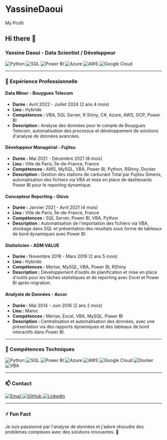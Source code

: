 # YassineDaoui
My Profil
## Hi there 👋

### Yassine Daoui - Data Scientist / Développeur

<div display="flex">
  <img src="https://img.shields.io/badge/python-%233776AB.svg?style=for-the-badge&logo=python&logoColor=white" alt="Python"/>
  <img src="https://img.shields.io/badge/sql-%23007ACC.svg?style=for-the-badge&logo=mysql&logoColor=white" alt="SQL"/>
  <img src="https://img.shields.io/badge/powerbi-%23F2C811.svg?style=for-the-badge&logo=powerbi&logoColor=black" alt="Power BI"/>
  <img src="https://img.shields.io/badge/azure-%230078D4.svg?style=for-the-badge&logo=microsoftazure&logoColor=white" alt="Azure"/>
  <img src="https://img.shields.io/badge/aws-%23FF9900.svg?style=for-the-badge&logo=amazonaws&logoColor=white" alt="AWS"/>
  <img src="https://img.shields.io/badge/gcp-%234285F4.svg?style=for-the-badge&logo=googlecloud&logoColor=white" alt="Google Cloud"/>
</div>

---

### 🔭 **Expérience Professionnelle**

#### **Data Miner - Bouygues Telecom**
- **Durée :** Avril 2022 - Juillet 2024 (2 ans 4 mois)
- **Lieu :** Hybride
- **Compétences :** VBA, SQL Server, R Shiny, C#, Azure, AWS, GCP, Power BI
- **Description :** Analyse des données pour le compte de Bouygues Telecom, automatisation des processus et développement de solutions d'analyse de données avancées.

#### **Développeur Managérial - Fujitsu**
- **Durée :** Mai 2021 - Décembre 2021 (8 mois)
- **Lieu :** Ville de Paris, Île-de-France, France
- **Compétences :** AWS, MySQL, VBA, Power BI, Python, RShiny, Docker
- **Description :** Gestion des stations de carburant Total par Fujitsu Simens, automatisation des fichiers via VBA et mise en place de dashboards Power BI pour le reporting dynamique.

#### **Concepteur Reporting - Glovo**
- **Durée :** Janvier 2021 - Avril 2021 (4 mois)
- **Lieu :** Ville de Paris, Île-de-France, France
- **Compétences :** SQL Server, Power BI, VBA, Python
- **Description :** Automatisation de l'importation des fichiers via VBA, stockage dans SQL et présentation des résultats sous forme de tableaux de bord dynamiques avec Power BI.

#### **Statisticien - ADM VALUE**
- **Durée :** Novembre 2016 - Mars 2019 (2 ans 5 mois)
- **Lieu :** Hybride
- **Compétences :** Merise, MySQL, VBA, Power BI, RShiny
- **Description :** Développement d'outils de planification et mise en place d'outils pour les tâches statistiques et de reporting avec Excel et Power BI après migration.

#### **Analyste de Données - Accor**
- **Durée :** Mai 2014 - Juin 2016 (2 ans 2 mois)
- **Lieu :** Maroc
- **Compétences :** Merise, Excel, VBA, MySQL, Power BI
- **Description :** Centralisation et automatisation des données, avec une présentation via des rapports dynamiques et des tableaux de bord interactifs dans Power BI.

---

### 🌱 **Compétences Techniques**

<div display="flex">
  <img src="https://img.shields.io/badge/python-%233776AB.svg?style=for-the-badge&logo=python&logoColor=white" alt="Python"/>
  <img src="https://img.shields.io/badge/sql-%23007ACC.svg?style=for-the-badge&logo=mysql&logoColor=white" alt="SQL"/>
  <img src="https://img.shields.io/badge/powerbi-%23F2C811.svg?style=for-the-badge&logo=powerbi&logoColor=black" alt="Power BI"/>
  <img src="https://img.shields.io/badge/azure-%230078D4.svg?style=for-the-badge&logo=microsoftazure&logoColor=white" alt="Azure"/>
  <img src="https://img.shields.io/badge/aws-%23FF9900.svg?style=for-the-badge&logo=amazonaws&logoColor=white" alt="AWS"/>
  <img src="https://img.shields.io/badge/gcp-%234285F4.svg?style=for-the-badge&logo=googlecloud&logoColor=white" alt="Google Cloud"/>
  <img src="https://img.shields.io/badge/docker-%232496ED.svg?style=for-the-badge&logo=docker&logoColor=white" alt="Docker"/>
  <img src="https://img.shields.io/badge/vba-%23007ACC.svg?style=for-the-badge&logo=microsoft&logoColor=white" alt="VBA"/>
</div>

---

### 📫 **Contact**

<div display="flex">
  <a href="mailto:daoui00yassine@gmail.com">
    <img src="https://img.shields.io/badge/email-%23D14836.svg?style=for-the-badge&logo=gmail&logoColor=white" alt="Email"/>
  </a>
  <a href="https://github.com/YDaoui">
    <img src="https://img.shields.io/badge/github-%23181717.svg?style=for-the-badge&logo=github&logoColor=white" alt="GitHub"/>
  </a>
  <a href="https://www.linkedin.com/in/yassine-daoui/">
    <img src="https://img.shields.io/badge/linkedin-%230077B5.svg?style=for-the-badge&logo=linkedin&logoColor=white" alt="LinkedIn"/>
  </a>
</div>

---

### ⚡ **Fun Fact**

Je suis passionné par l'analyse de données et j'adore résoudre des problèmes complexes avec des solutions innovantes. 🚀
